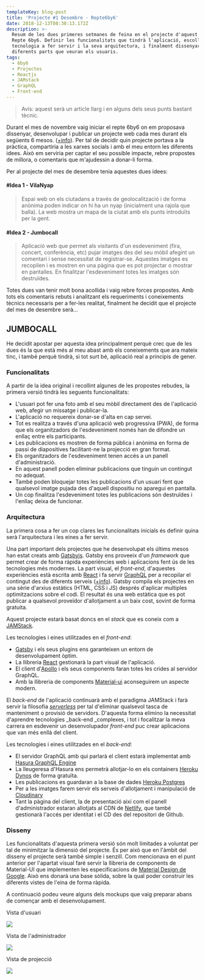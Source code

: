 ```yaml
---
templateKey: blog-post
title: 'Projecte #1 Desembre - Repte6by6'
date: 2018-12-13T08:30:13.172Z
description: >-
  Resum de les dues primeres setmanes de feina en el projecte d'aquest mes del
  Repte 6by6. Definir les funcionalitats que tindrà l'aplicació, escollir la
  tecnologia a fer servir i la seva arquitectura, i finalment dissenyar les
  diferents parts que veuran els usuaris.
tags:
  - 6by6
  - Projectes
  - Reactjs
  - JAMstack
  - GraphQL
  - Front-end
---
```

> Avís: aquest serà un article llarg i en alguns dels seus punts bastant tècnic.

Durant el mes de novembre vaig iniciar el repte 6by6 on em proposava dissenyar, desenvolupar i publicar un projecte web cada mes durant els següents 6 mesos. ([+info](https://oriolcastro.me/blog/2018-11-05-el-repte-6by6/)). Per tal de decidir quin projecte portava a la pràctica, compartiria a les xarxes socials i amb el meu entorn les diferents idees. Això em serviria per captar el seu possible impacte, rebre propostes de millora, o comentaris que m'ajudessin a donar-li forma.

Per al projecte del mes de desembre tenia aquestes dues idees:

#### \#Idea 1 - VilaNyap

> Espai web on els ciutadans a través de geolocalització i de forma anònima poden indicar on hi ha un nyap (inicialment una rajola que balla). La web mostra un mapa de la ciutat amb els punts introduïts per la gent.

#### \#Idea 2 - Jumbocall

> Aplicació web que permet als visitants d'un esdeveniment (fira, concert, conferència, etc) pujar imatges des del seu mòbil afegint un comentari i sense necessitat de registrar-se. Aquestes imatges es recopilen i es mostren en una pàgina que es pot projectar o mostrar en pantalles. En finalitzar l'esdeveniment totes les imatges són destruïdes.

Totes dues van tenir molt bona acollida i vaig rebre forces propostes. Amb tots els comentaris rebuts i analitzant els requeriments i coneixements tècnics necessaris per a fer-les realitat, finalment he decidit que el projecte del mes de desembre serà...

## JUMBOCALL

He decidit apostar per aquesta idea principalment perquè crec que de les dues és la que està més al meu abast amb els coneixements que ara mateix tinc, i també perquè tindrà, si tot surt bé, aplicació real a principis de gener.

### Funcionalitats

A partir de la idea original i recollint algunes de les propostes rebudes, la primera versió tindrà les seguents funcionalitats:

* L'usuari pot fer una foto amb el seu mòbil directament des de l'aplicació web, afegir un missatge i publicar-la.
* L'aplicació no requereix donar-se d'alta en cap servei. 
* Tot es realitza a través d'una aplicació web progressiva (PWA), de forma que els organitzadors de l'esdeveniment només han de difondre un enllaç entre els participants. 
* Les publicacions es mostren de forma pública i anònima en forma de passi de diapositives facilitant-ne la projecció en gran format. 
* Els organitzadors de l'esdeveniment tenen accés a un panell d'administració.
* En aquest panell poden eliminar publicacions que tinguin un contingut no adequat. 
* També poden bloquejar totes les publicacions d'un usuari fent que qualsevol imatge pujada des d'aquell dispositiu no aparegui en pantalla. 
* Un cop finalitza l'esdeveniment totes les publicacions són destruïdes i l'enllaç deixa de funcionar.

### Arquitectura

La primera cosa a fer un cop clares les funcionalitats inicials és definir quina serà l'arquitectura i les eines a fer servir.

Una part important dels projectes que he desenvolupat els últims mesos han estat creats amb [Gatsbyjs](https://www.gatsbyjs.com/). Gatsby ens proveeix d'un _framework_ que permet crear de forma ràpida experiències web i aplicacions fent ús de les tecnologies més modernes. La part visual, el _front-end_, d'aquestes experiències està escrita amb [React](https://reactjs.org/) i fa servir [GraphQL](https://graphql.org/) per a recopilar el contingut des de diferents serveis ([+info](https://www.gatsbyjs.com/why-gatsby/)). Gatsby compila els projectes en una sèrie d'arxius estàtics (HTML, CSS i JS) després d'aplicar multiples optimitzacions sobre el codi. El resultat és una web estàtica que es pot publicar a qualsevol proveïdor d'allotjament a un baix cost, sovint de forma gratuita.

Aquest projecte estarà basat doncs en el _stack_ que es coneix com a [JAMStack](https://jamstack.org/).

Les tecnologies i eines utilitzades en el _front-end_:

* [Gatsby](https://github.com/gatsbyjs/gatsby) i els seus plugins ens garanteixen un entorn de desenvolupament òptim.
* La llibreria [React](https://github.com/facebook/react/) gestionarà la part visual de l'aplicació.
* El client d'[Apollo](https://github.com/apollographql/apollo-client) i els seus components faran totes les crides al servidor GraphQL.
* Amb la llibreria de components [Material-ui](https://github.com/mui-org/material-ui) aconseguirem un aspecte modern.

El _back-end_ de l'aplicació continuarà amb el paradigma JAMStack i farà servir la filosofia [_serverless_](https://en.wikipedia.org/wiki/Serverless_computing) per tal d'eliminar qualsevol tasca de manteniment o provisió de servidors. D'aquesta forma elimino la necessitat d'aprendre tecnologies _back-end _complexes, i tot i focalitzar la meva carrera en esdevenir un desenvolupador _front-end_ puc crear aplicacions que van més enllà del client.

Les tecnologies i eines utilitzades en el _back-end_:

* El servidor GraphQL amb qui parlarà el client estarà implementat amb [Hasura GraphQL Engine](https://github.com/hasura/graphql-engine)
* La lleugeresa d'Hasura ens permetrà allotjar-lo en els containers [Heroku Dynos](https://www.heroku.com/) de forma gratuïta.
* Les publicacions es guardaran a la base de dades [Heroku Postgres](https://www.heroku.com/) 
* Per a les imatges farem servir els serveis d'allotjament i manipulació de [Cloudinary](https://cloudinary.com/)
* Tant la pàgina del client, la de presentació així com el panell d'administrador estaran allotjats al CDN de [Netlify](https://www.netlify.com/), que també gestionarà l'accés per identitat i el CD des del repositori de Github.

### Disseny

Les funcionalitats d'aquesta primera versió són molt limitades a voluntat per tal de minimitzar la dimensió del projecte. És per això que en l'àmbit del disseny el projecte serà també simple i senzill. Com mencionava en el punt anterior per l'apartat visual faré servir la llibreria de components de Material-UI que implementen les especificacions de [Material Design de Google](https://material.io/). Això ens donarà una base sòlida, sobre la qual poder construir les diferents vistes de l'eina de forma ràpida. 

A continuació podeu veure alguns dels mockups que vaig preparar abans de començar amb el desenvolupament.

Vista d'usuari

![](/img/mvimg_20181213_164512.jpg)

Vista de l'administrador

![](/img/mvimg_20181213_164628.jpg)

Vista de projecció

![](/img/mvimg_20181213_164949.jpg)

